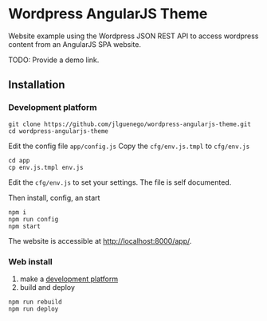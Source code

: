 Wordpress AngularJS Theme
=========================

Website example using the Wordpress JSON REST API to access wordpress content from an AngularJS SPA website.

TODO: Provide a demo link.

Installation
------------

### Development platform

```
git clone https://github.com/jlguenego/wordpress-angularjs-theme.git
cd wordpress-angularjs-theme
```

Edit the config file `app/config.js`
Copy the `cfg/env.js.tmpl` to `cfg/env.js`


```
cd app
cp env.js.tmpl env.js
```
Edit the `cfg/env.js` to set your settings. The file is self documented.

Then install, config, an start

```
npm i
npm run config
npm start
```

The website is accessible at [http://localhost:8000/app/](http://localhost:8000/app/).







### Web install

1. make a [development platform](#development-platform)
2. build and deploy
```
npm run rebuild
npm run deploy
```

